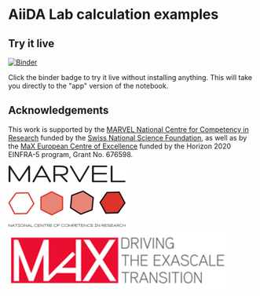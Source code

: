 # AiiDA Lab calculation examples

## Try it live
[![Binder](https://mybinder.org/badge.svg)](https://mybinder.org/v2/gh/aiidalab/aiidalab-calculation-examples/master)

Сlick the binder badge to try it live without installing anything. This will take you directly to the "app" version of the notebook.

## Acknowledgements

This work is supported by the [MARVEL National Centre for Competency in Research](<http://nccr-marvel.ch>)
funded by the [Swiss National Science Foundation](<http://www.snf.ch/en>), as well as by the [MaX
European Centre of Excellence](<http://www.max-centre.eu/>) funded by the Horizon 2020 EINFRA-5 program,
Grant No. 676598.

![MARVEL](miscellaneous/logos/MARVEL.png)
![MaX](miscellaneous/logos/MaX.png)
